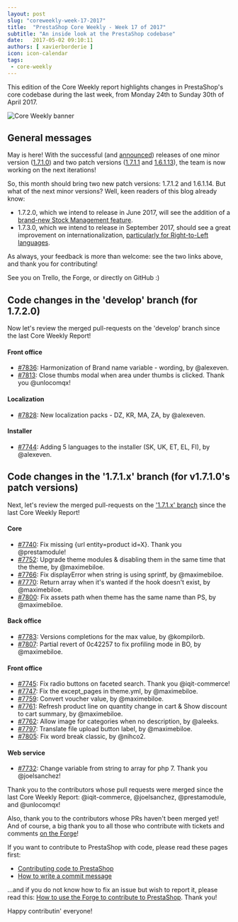 ```yaml
---
layout: post
slug: "coreweekly-week-17-2017"
title:  "PrestaShop Core Weekly - Week 17 of 2017"
subtitle: "An inside look at the PrestaShop codebase"
date:   2017-05-02 09:10:11
authors: [ xavierborderie ]
icon: icon-calendar
tags:
 - core-weekly
---
```


This edition of the Core Weekly report highlights changes in PrestaShop's core codebase during the last week, from Monday 24th to Sunday 30th of April 2017.

![Core Weekly banner](/assets/images/2017/04/core_weekly_banner.jpg)


## General messages

May is here! With the successful (and [announced](http://build.prestashop.com/howtos/misc/2017-release-schedule/)) releases of one minor version ([1.7.1.0](http://build.prestashop.com/news/prestashop-1-7-1-0-available/)) and two patch versions ([1.7.1.1](http://build.prestashop.com/news/prestashop-1-7-1-1-maintenance-release/) and [1.6.1.13](http://build.prestashop.com/news/prestashop-1-6-1-13-maintenance-release/)), the team is now working on the next iterations!

So, this month should bring two new patch versions: 1.7.1.2 and 1.6.1.14. But what of the next minor versions? Well, keen readers of this blog already know:

* 1.7.2.0, which we intend to release in June 2017, will see the addition of a [brand-new Stock Management feature](http://build.prestashop.com/news/stock-management-in-prestashop-1-7/).
* 1.7.3.0, which we intend to release in September 2017, should see a great improvement on internationalization, [particularly for Right-to-Left languages](http://build.prestashop.com/news/PrestaShop-RTL-project/).

As always, your feedback is more than welcome: see the two links above, and thank you for contributing!

See you on Trello, the Forge, or directly on GitHub :)



## Code changes in the 'develop' branch (for 1.7.2.0)

Now let's review the merged pull-requests on the 'develop' branch since the last Core Weekly Report!


#### Front office

* [#7836](https://github.com/PrestaShop/PrestaShop/pull/7836): Harmonization of Brand name variable - wording, by @alexeven.
* [#7813](https://github.com/PrestaShop/PrestaShop/pull/7813): Close thumbs modal when area under thumbs is clicked. Thank you @unlocomqx!


#### Localization

* [#7828](https://github.com/PrestaShop/PrestaShop/pull/7828): New localization packs - DZ, KR, MA, ZA, by @alexeven.


#### Installer

* [#7744](https://github.com/PrestaShop/PrestaShop/pull/7744): Adding 5 languages to the installer (SK, UK, ET, EL, FI), by @alexeven.


## Code changes in the '1.7.1.x' branch (for v1.7.1.0's patch versions) 

Next, let's review the merged pull-requests on the ['1.7.1.x' branch](https://github.com/PrestaShop/PrestaShop/tree/1.7.1.x) since the last Core Weekly Report!


#### Core

* [#7740](https://github.com/PrestaShop/PrestaShop/pull/7740): Fix missing {url entity=product id=X}. Thank you @prestamodule!
* [#7752](https://github.com/PrestaShop/PrestaShop/pull/7752): Upgrade theme modules & disabling them in the same time that the theme, by @maximebiloe.
* [#7766](https://github.com/PrestaShop/PrestaShop/pull/7766): Fix displayError when string is using sprintf, by @maximebiloe.
* [#7770](https://github.com/PrestaShop/PrestaShop/pull/7770): Return array when it's wanted if the hook doesn't exist, by @maximebiloe.
* [#7800](https://github.com/PrestaShop/PrestaShop/pull/7800): Fix assets path when theme has the same name than PS, by @maximebiloe.

#### Back office

* [#7783](https://github.com/PrestaShop/PrestaShop/pull/7783): Versions completions for the max value, by @kompilorb.
* [#7807](https://github.com/PrestaShop/PrestaShop/pull/7807): Partial revert of 0c42257 to fix profiling mode in BO, by @maximebiloe.


#### Front office

* [#7745](https://github.com/PrestaShop/PrestaShop/pull/7745): Fix radio buttons on faceted search. Thank you @iqit-commerce!
* [#7747](https://github.com/PrestaShop/PrestaShop/pull/7747): Fix the except_pages in theme.yml, by @maximebiloe.
* [#7759](https://github.com/PrestaShop/PrestaShop/pull/7759): Convert voucher value, by @maximebiloe.
* [#7761](https://github.com/PrestaShop/PrestaShop/pull/7761): Refresh product line on quantity change in cart & Show discount to cart summary, by @maximebiloe.
* [#7762](https://github.com/PrestaShop/PrestaShop/pull/7762): Allow image for categories when no description, by @aleeks.
* [#7797](https://github.com/PrestaShop/PrestaShop/pull/7797): Translate file upload button label, by @maximebiloe.
* [#7805](https://github.com/PrestaShop/PrestaShop/pull/7805): Fix word break classic, by @nihco2.


#### Web service

* [#7732](https://github.com/PrestaShop/PrestaShop/pull/7732): Change variable from string to array for php 7. Thank you @joelsanchez!

Thank you to the contributors whose pull requests were merged since the last Core Weekly Report: @iqit-commerce, @joelsanchez, @prestamodule, and @unlocomqx!

Also, thank you to the contributors whose PRs haven't been merged yet! And of course, a big thank you to all those who contribute with tickets and comments [on the Forge](http://forge.prestashop.com/)!

If you want to contribute to PrestaShop with code, please read these pages first:

 * [Contributing code to PrestaShop](http://doc.prestashop.com/display/PS16/Contributing+code+to+PrestaShop)
 * [How to write a commit message](http://doc.prestashop.com/display/PS16/How+to+write+a+commit+message)

...and if you do not know how to fix an issue but wish to report it, please read this: [How to use the Forge to contribute to PrestaShop](http://doc.prestashop.com/display/PS16/How+to+use+the+Forge+to+contribute+to+PrestaShop). Thank you!

Happy contributin' everyone!
